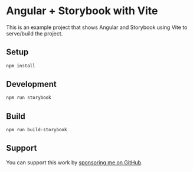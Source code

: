 # Angular + Storybook with Vite

This is an example project that shows Angular and Storybook using Vite to serve/build the project.

## Setup

```sh
npm install
```

## Development

```sh
npm run storybook
```

## Build

```sh
npm run build-storybook
```

## Support

You can support this work by [sponsoring me on GitHub](https://github.com/sponsors/brandonroberts).
